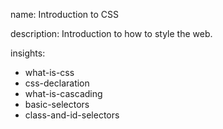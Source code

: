 name: Introduction to CSS

description: Introduction to how to style the web.

insights:
  - what-is-css
  - css-declaration
  - what-is-cascading
  - basic-selectors
  - class-and-id-selectors
 
